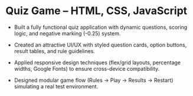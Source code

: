# Quiz Game – HTML, CSS, JavaScript

- Built a fully functional quiz application with dynamic questions, scoring logic, and negative marking (-0.25) system.

- Created an attractive UI/UX with styled question cards, option buttons, result tables, and rule guidelines.

- Applied responsive design techniques (flex/grid layouts, percentage widths, Google Fonts) to ensure cross-device compatibility.

- Designed modular game flow (Rules → Play → Results → Restart) simulating a real test environment.

  
